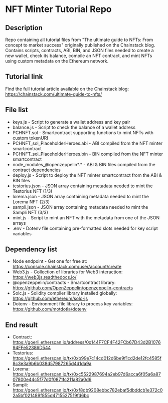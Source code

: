 # NFT Minter Tutorial Repo

## Description
Repo containing all tutorial files from "The ultimate guide to NFTs: From concept to market success" originally published on the Chainstack blog. Contains scripts, contracts, ABI, BIN, and JSON files needed to create a new wallet, check its balance, compile an NFT contract, and mint NFTs using custom metadata on the Ethereum network.

## Tutorial link
Find the full tutorial article available on the Chainstack blog:
https://chainstack.com/ultimate-guide-to-nfts/

## File list
* keys.js - Script to generate a wallet address and key pair
* balance.js - Script to check the balance of a wallet address
* PCHNFT.sol - Smartcontract supporting functions to mint NFTs with custom tokenURI
* PCHNFT_sol_PlaceholderHeroes.abi - ABI compiled from the NFT minter smartcontract
* PCHNFT_sol_PlaceholderHeroes.bin - BIN compiled from the NFT minter smartcontract
* node_modules_@openzeppelin*.* - ABI & BIN files compiled from the contract dependencies
* deploy.js - Script to deploy the NFT minter smartcontract from the ABI & BIN files
* testorius.json - JSON array containing metadata needed to mint the Testorius NFT (1/3)
* lorema.json - JSON array containing metadata needed to mint the Lorema NFT (2/3)
* sampli.json - JSON array containing metadata needed to mint the Sampli NFT (3/3)
* mint.js - Script to mint an NFT with the metadata from one of the JSON arrays
* .env - Dotenv file containing pre-formatted slots needed for key script variables

## Dependency list
* Node endpoint - Get one for free at: https://console.chainstack.com/user/account/create
* Web3.js - Collection of libraries for Web3 interaction: https://web3js.readthedocs.io/
* @openzeppelin/contracts - Smartcontract library: https://github.com/OpenZeppelin/openzeppelin-contracts
* Solc.js - Solidity compiler library installed globally: https://github.com/ethereum/solc-js
* Dotenv - Environment file library to process key variables: https://github.com/motdotla/dotenv

## End result
* Contract: https://goerli.etherscan.io/address/0x144F7CF4F42FCb67D43d2B107694FFe52386D544
* Testorius: https://goerli.etherscan.io/tx/0xb99e7c14cd012d6be9f1cd2de12fc4585f8c3e3a9b6b038d57987265d4d1da9a
* Lorema: https://goerli.etherscan.io/tx/0xc5522987694a2eb97d6acca6f05a6a8707800e44c5f77d0f0871fc211a82a0d6
* Sampli: https://goerli.etherscan.io/tx/0xf8db9208ebbc782ebaf5dbddcb1e372c02a5bf021489f855d4715527519fd6bc